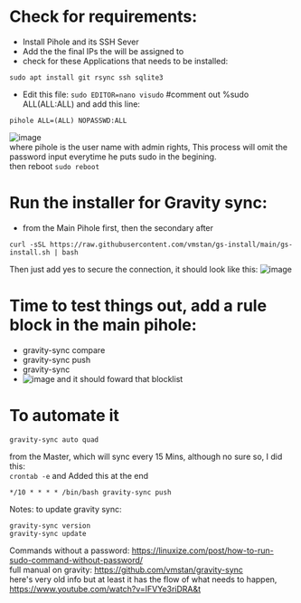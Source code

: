 # Check for requirements:
* Install Pihole and its SSH Sever 
* Add the the final IPs the will be assigned to
* check for these Applications that needs to be installed:
 ```
 sudo apt install git rsync ssh sqlite3
 ```
 * Edit this file:
 ```sudo EDITOR=nano visudo```
 #comment out %sudo ALL(ALL:ALL) and add this line: 
 ```
 pihole ALL=(ALL) NOPASSWD:ALL
 ```
 ![image](https://user-images.githubusercontent.com/44326428/218896437-05643430-0ff1-48c2-8e6a-30775f7b3569.png) <br/>
 where pihole is the user name with admin rights, This process will omit the password input everytime he puts sudo in the begining. <br/>
 then reboot ```sudo reboot```
# Run the installer for Gravity sync:
* from the Main Pihole first, then the secondary after
```
curl -sSL https://raw.githubusercontent.com/vmstan/gs-install/main/gs-install.sh | bash
```
Then just add yes to secure the connection, it should look like this:
![image](https://user-images.githubusercontent.com/44326428/218898597-ec78e181-3918-43e0-aeab-e3b66510b686.png)

# Time to test things out, add a rule block in the main pihole:
 * gravity-sync compare
 * gravity-sync push
 * gravity-sync
 * ![image](https://user-images.githubusercontent.com/44326428/218904300-9557ef44-438a-4f55-aa59-a2f07c2d84b1.png)
and it should foward that blocklist

# To automate it 
```
gravity-sync auto quad
```
from the Master, which will sync every 15 Mins, although no sure so, I did this: <br/>
```crontab -e```
and Added this at the end
```
*/10 * * * * /bin/bash gravity-sync push
```

Notes:
to update gravity sync:
```
gravity-sync version
gravity-sync update
```
Commands without a password: https://linuxize.com/post/how-to-run-sudo-command-without-password/  <br/>
full manual on gravity: https://github.com/vmstan/gravity-sync <br/>
here's very old info but at least it has the flow of what needs to happen, https://www.youtube.com/watch?v=IFVYe3riDRA&t  <br/>

